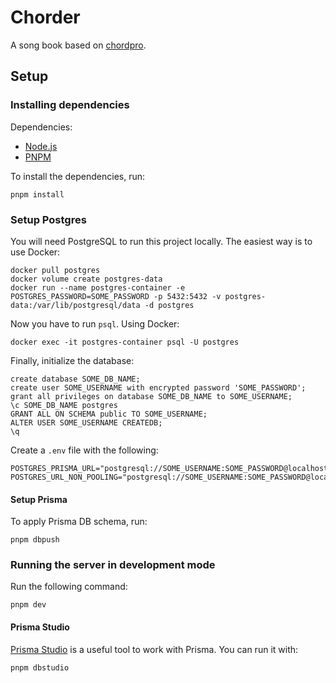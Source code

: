 # Chorder

A song book based on [chordpro](https://www.chordpro.org/).

## Setup

### Installing dependencies

Dependencies:

- [Node.js](https://nodejs.org/en/download)
- [PNPM](https://pnpm.io/installation)

To install the dependencies, run:

```
pnpm install
```

### Setup Postgres

You will need PostgreSQL to run this project locally. The easiest way is to use Docker:

```
docker pull postgres
docker volume create postgres-data
docker run --name postgres-container -e POSTGRES_PASSWORD=SOME_PASSWORD -p 5432:5432 -v postgres-data:/var/lib/postgresql/data -d postgres
```

Now you have to run `psql`. Using Docker:

```
docker exec -it postgres-container psql -U postgres
```

Finally, initialize the database:

```
create database SOME_DB_NAME;
create user SOME_USERNAME with encrypted password 'SOME_PASSWORD';
grant all privileges on database SOME_DB_NAME to SOME_USERNAME;
\c SOME_DB_NAME postgres
GRANT ALL ON SCHEMA public TO SOME_USERNAME;
ALTER USER SOME_USERNAME CREATEDB;
\q
```

Create a `.env` file with the following:

```
POSTGRES_PRISMA_URL="postgresql://SOME_USERNAME:SOME_PASSWORD@localhost:5432/SOME_DB_NAME"
POSTGRES_URL_NON_POOLING="postgresql://SOME_USERNAME:SOME_PASSWORD@localhost:5432/SOME_DB_NAME"
```

#### Setup Prisma

To apply Prisma DB schema, run:

```
pnpm dbpush
```

### Running the server in development mode

Run the following command:

```
pnpm dev
```

#### Prisma Studio

[Prisma Studio](https://www.prisma.io/studio) is a useful tool to work with Prisma. You can run it with:

```
pnpm dbstudio
```

